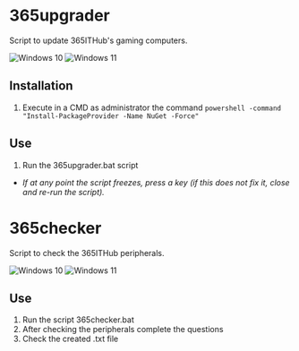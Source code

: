 # 365upgrader
Script to update 365ITHub's gaming computers.

![Windows 10](https://img.shields.io/badge/Windows-10-3AADEF?style=flat-square&logo=windows&logoColor=white)
![Windows 11](https://img.shields.io/badge/Windows-11-2C74D4?style=flat-square&logo=windows&logoColor=white)

## Installation
1. Execute in a CMD as administrator the command `powershell -command "Install-PackageProvider -Name NuGet -Force"`

## Use
1. Run the 365upgrader.bat script
- *If at any point the script freezes, press a key (if this does not fix it, close and re-run the script).*

# 365checker
Script to check the 365ITHub peripherals.

![Windows 10](https://img.shields.io/badge/Windows-10-3AADEF?style=flat-square&logo=windows&logoColor=white)
![Windows 11](https://img.shields.io/badge/Windows-11-2C74D4?style=flat-square&logo=windows&logoColor=white)

## Use
1. Run the script 365checker.bat
2. After checking the peripherals complete the questions
3. Check the created .txt file
